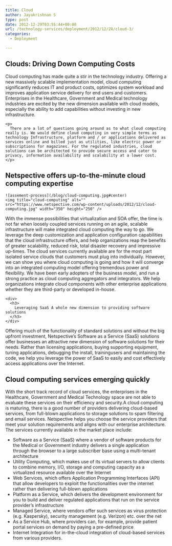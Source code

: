 ```yaml
---
title: Cloud
author: Jayakrishnan S
type: post
date: 2012-12-29T03:55:44+00:00
url: /technology-services/deployment/2012/12/28/cloud-3/
categories:
  - Deployment

---
```

<div>
  <h2>
    Clouds: Driving Down Computing Costs
  </h2>
  
  <div>
    <p>
      Cloud computing has made quite a stir in the technology industry. Offering a new massively scalable implementation model, cloud computing significantly reduces IT and product costs, optimizes system workload and improves application service delivery for end users and customers. Enterprises in the Healthcare, Government and Medical technology industries are excited by the new dimension available with cloud models, especially the ability to add capabilities without investing in new infrastructure.
    </p>
    
    <p>
      There are a lot of questions going around as to what cloud computing really is. We would define cloud computing in very simple terms as technology Infrastructure, platform and / or applications delivered as services online and billed just as utilities, like electric power or subscriptions for magazines. For the regulated industries, cloud solutions can be architected to provide secure access and cater to privacy, information availability and scalability at a lower cost.
    </p>
  </div>
  
  <h2>
    Netspective offers up-to-the-minute cloud computing expertise
  </h2>
  
  <p>

    ![assement-process](/blog/cloud-computing.jpg#center) 
    <img title="cloud-computing" alt="" src="https://www.netspective.com/wp-content/uploads/2012/12/cloud-computing.jpg" width="350" height="250" />
  </p>
  
  <div>
    <p>
      With the immense possibilities that virtualization and SOA offer, the time is not far when loosely coupled services running on an agile, scalable infrastructure will make integrated cloud computing the way to go. We leverage the deep customization and application configuration capabilities that the cloud infrastructure offers, and help organizations reap the benefits of greater scalability, reduced risk, total disaster recovery and impressive up-times. The cloud services currently available are for the most part isolated service clouds that customers must plug into individually. However, we can show you where cloud computing is going and how it will converge into an integrated computing model offering tremendous power and flexibility. We have been early adopters of the business model, and run a strong practice as cloud computing aggregators and integrators. We help organizations integrate cloud components with other enterprise applications whether they are third-party or developed in-house.
    </p>
    
    <div>
      <h3>
        Leveraging SaaS A whole new dimension to providing software solutions
      </h3>
    </div>
  </div>
  
  <div>
    <p>
      Offering much of the functionality of standard solutions and without the big upfront investment, Netspective&#8217;s Software as a Service (SaaS) solutions offer businesses an attractive new dimension of software solutions for their needs. Rather than licensing applications, buying supporting equipment, tuning applications, debugging the install, training<b></b>users and maintaining the code, we help you leverage the power of SaaS to easily and cost effectively access applications over the Internet.
    </p>
  </div>
  
  <h2>
    Cloud computing services emerging quickly
  </h2>
  
  <div>
    <p>
      With the short track record of cloud services, the enterprises in the Healthcare, Government and Medical Technology space are not able to evaluate these services on their efficiency and security.A cloud computing is maturing, there is a good number of providers delivering cloud-based services, from full-blown applications to storage solutions to spam filtering and email services. Netspective helps you choose the service providers that meet your solution requirements and aligns with our enterprise architecture. The services currently available in the market place include:
    </p>
  </div>
  
  <div>
    <ul>
      <li>
        Software as a Service (SaaS) where a vendor of software products for the Medical or Government industry delivers a single application through the browser to a large subscriber base using a multi-tenant architecture
      </li>
      <li>
        Utility Computing, which makes use of its virtual servers to allow clients to combine memory, I/O, storage and computing capacity as a virtualized resource available over the Internet
      </li>
      <li>
        Web Services, which offers Application Programming Interfaces (API) that allow developers to exploit the functionalities over the internet rather than delivering full-blown applications
      </li>
      <li>
        Platform as a Service, which delivers the development environment for you to build and deliver regulated applications that run on the service provider&#8217;s infrastructure
      </li>
      <li>
        Managed Service, where vendors offer such services as virus protection (e.g. Kaspersky), security management (e.g. Verizon) etc. over the net
      </li>
      <li>
        As a Service Hub, where providers can, for example, provide patient portal services on demand by paying a pre-defined price
      </li>
      <li>
        Internet Integration for in-the-cloud integration of cloud-based services from various providers.
      </li>
    </ul>
  </div>
</div>

<div>
  <p>
    &nbsp;
  </p>
</div>